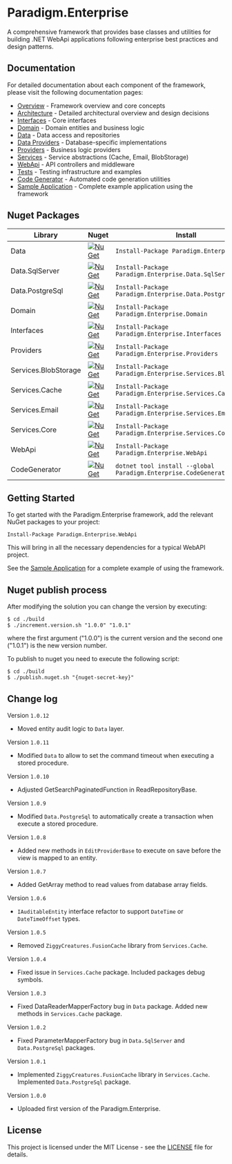 # Paradigm.Enterprise

A comprehensive framework that provides base classes and utilities for building .NET WebApi applications following enterprise best practices and design patterns.

## Documentation

For detailed documentation about each component of the framework, please visit the following documentation pages:

- [Overview](docs/overview.md) - Framework overview and core concepts
- [Architecture](docs/architecture.md) - Detailed architectural overview and design decisions
- [Interfaces](docs/interfaces.md) - Core interfaces
- [Domain](docs/domain.md) - Domain entities and business logic
- [Data](docs/data.md) - Data access and repositories
- [Data Providers](docs/data-providers.md) - Database-specific implementations
- [Providers](docs/providers.md) - Business logic providers
- [Services](docs/services.md) - Service abstractions (Cache, Email, BlobStorage)
- [WebApi](docs/webapi.md) - API controllers and middleware
- [Tests](docs/tests.md) - Testing infrastructure and examples
- [Code Generator](docs/code-generator.md) - Automated code generation utilities
- [Sample Application](docs/sample-application.md) - Complete example application using the framework

## Nuget Packages

| Library    | Nuget | Install
|-|-|-|
| Data       | [![NuGet](https://img.shields.io/nuget/v/Paradigm.Enterprise.Data.svg)](https://www.nuget.org/packages/Paradigm.Enterprise.Data/)            | `Install-Package Paradigm.Enterprise.Data` |
| Data.SqlServer       | [![NuGet](https://img.shields.io/nuget/v/Paradigm.Enterprise.Data.SqlServer.svg)](https://www.nuget.org/packages/Paradigm.Enterprise.Data.SqlServer/)            | `Install-Package Paradigm.Enterprise.Data.SqlServer` |
| Data.PostgreSql       | [![NuGet](https://img.shields.io/nuget/v/Paradigm.Enterprise.Data.PostgreSql.svg)](https://www.nuget.org/packages/Paradigm.Enterprise.Data.PostgreSql/)            | `Install-Package Paradigm.Enterprise.Data.PostgreSql` |
| Domain       | [![NuGet](https://img.shields.io/nuget/v/Paradigm.Enterprise.Domain.svg)](https://www.nuget.org/packages/Paradigm.Enterprise.Domain/)            | `Install-Package Paradigm.Enterprise.Domain` |
| Interfaces      | [![NuGet](https://img.shields.io/nuget/v/Paradigm.Enterprise.Interfaces.svg)](https://www.nuget.org/packages/Paradigm.Enterprise.Interfaces/)      | `Install-Package Paradigm.Enterprise.Interfaces` |
| Providers | [![NuGet](https://img.shields.io/nuget/v/Paradigm.Enterprise.Providers.svg)](https://www.nuget.org/packages/Paradigm.Enterprise.Providers/) | `Install-Package Paradigm.Enterprise.Providers` |
| Services.BlobStorage | [![NuGet](https://img.shields.io/nuget/v/Paradigm.Enterprise.Services.BlobStorage.svg)](https://www.nuget.org/packages/Paradigm.Enterprise.Services.BlobStorage/)  | `Install-Package Paradigm.Enterprise.Services.BlobStorage` |
| Services.Cache | [![NuGet](https://img.shields.io/nuget/v/Paradigm.Enterprise.Services.Cache.svg)](https://www.nuget.org/packages/Paradigm.Enterprise.Services.Cache/)  | `Install-Package Paradigm.Enterprise.Services.Cache` |
| Services.Email | [![NuGet](https://img.shields.io/nuget/v/Paradigm.Enterprise.Services.Email.svg)](https://www.nuget.org/packages/Paradigm.Enterprise.Services.Email/)  | `Install-Package Paradigm.Enterprise.Services.Email` |
| Services.Core | [![NuGet](https://img.shields.io/nuget/v/Paradigm.Enterprise.Services.Core.svg)](https://www.nuget.org/packages/Paradigm.Enterprise.Services.Core/)  | `Install-Package Paradigm.Enterprise.Services.Core` |
| WebApi | [![NuGet](https://img.shields.io/nuget/v/Paradigm.Enterprise.WebApi.svg)](https://www.nuget.org/packages/Paradigm.Enterprise.WebApi/)  | `Install-Package Paradigm.Enterprise.WebApi` |
| CodeGenerator | [![NuGet](https://img.shields.io/nuget/v/Paradigm.Enterprise.CodeGenerator.svg)](https://www.nuget.org/packages/Paradigm.Enterprise.CodeGenerator/)  | `dotnet tool install --global Paradigm.Enterprise.CodeGenerator` |

## Getting Started

To get started with the Paradigm.Enterprise framework, add the relevant NuGet packages to your project:

```shell
Install-Package Paradigm.Enterprise.WebApi
```

This will bring in all the necessary dependencies for a typical WebAPI project.

See the [Sample Application](docs/sample-application.md) for a complete example of using the framework.

## Nuget publish process

After modifying the solution you can change the version by executing:
```shell
$ cd ./build
$ ./increment.version.sh "1.0.0" "1.0.1"
```
where the first argument ("1.0.0") is the current version and the second one ("1.0.1") is the new version number.

To publish to nuget you need to execute the following script:
```shell
$ cd ./build
$ ./publish.nuget.sh "{nuget-secret-key}"
```

## Change log

Version `1.0.12`
- Moved entity audit logic to `Data` layer.

Version `1.0.11`
- Modified `Data` to allow to set the command timeout when executing a stored procedure.

Version `1.0.10`
- Adjusted GetSearchPaginatedFunction in ReadRepositoryBase.

Version `1.0.9`
- Modified `Data.PostgreSql` to automatically create a transaction when execute a stored procedure.

Version `1.0.8`
- Added new methods in `EditProviderBase` to execute on save before the view is mapped to an entity.

Version `1.0.7`
- Added GetArray method to read values from database array fields.

Version `1.0.6`
- `IAuditableEntity` interface refactor to support `DateTime` or `DateTimeOffset` types.

Version `1.0.5`
- Removed `ZiggyCreatures.FusionCache` library from `Services.Cache`.

Version `1.0.4`
- Fixed issue in `Services.Cache` package. Included packages debug symbols.

Version `1.0.3`
- Fixed DataReaderMapperFactory bug in `Data` package. Added new methods in `Services.Cache` package.

Version `1.0.2`
- Fixed ParameterMapperFactory bug in `Data.SqlServer` and `Data.PostgreSql` packages.

Version `1.0.1`
- Implemented `ZiggyCreatures.FusionCache` library in `Services.Cache`. Implemented `Data.PostgreSql` package.

Version `1.0.0`
- Uploaded first version of the Paradigm.Enterprise.

## License

This project is licensed under the MIT License - see the [LICENSE](LICENSE) file for details.